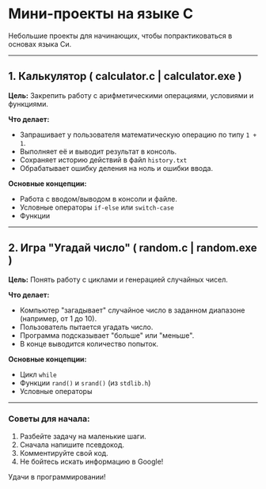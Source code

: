# Мини-проекты на языке C

Небольшие проекты для начинающих, чтобы попрактиковаться в основах языка Си.

---

## 1. Калькулятор ( calculator.c | calculator.exe )

**Цель:** Закрепить работу с арифметическими операциями, условиями и функциями.

**Что делает:**
*   Запрашивает у пользователя математическую операцию по типу `1 + 1`.
*   Выполняет её и выводит результат в консоль.
*   Сохраняет историю действий в файл `history.txt`
*   Обрабатывает ошибку деления на ноль и ошибки ввода.

**Основные концепции:**
*   Работа с вводом/выводом в консоли и файле.
*   Условные операторы `if-else` или `switch-case`
*   Функции

---

## 2. Игра "Угадай число" ( random.c | random.exe )

**Цель:** Понять работу с циклами и генерацией случайных чисел.

**Что делает:**
*   Компьютер "загадывает" случайное число в заданном диапазоне (например, от 1 до 10).
*   Пользователь пытается угадать число.
*   Программа подсказывает "больше" или "меньше".
*   В конце выводится количество попыток.

**Основные концепции:**
*   Цикл `while`
*   Функции `rand()` и `srand()` (из `stdlib.h`)
*   Условные операторы

---

### Советы для начала:
1.  Разбейте задачу на маленькие шаги.
2.  Сначала напишите псевдокод.
3.  Комментируйте свой код.
4.  Не бойтесь искать информацию в Google!

Удачи в программировании!
